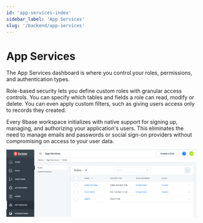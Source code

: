 ```yaml
---
id: 'app-services-index'
sidebar_label: 'App Services'
slug: '/backend/app-services'
---
```

# App Services

The App Services dashboard is where you control your roles, permissions, and authentication types. 

Role-based security lets you define custom roles with granular access controls. You can specify which tables and fields a role can read, modify or delete. You can even apply custom filters, such as giving users access only to records they created.

Every 8base workspace initializes with native support for signing up, managing, and authorizing your application's users. This eliminates the need to manage emails and passwords or social sign-on providers without compromising on access to your user data.

![Roles Management Screen in 8base Console](./_images/user-admin-1.png)




